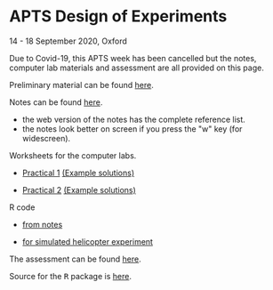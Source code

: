 # APTS Design of Experiments

14 - 18 September 2020, Oxford

Due to Covid-19, this APTS week has been cancelled but the notes, computer lab materials and assessment are all provided on this page.

Preliminary material can be found [here](preliminary/doe_preliminary.html).

Notes can be found [here](notes/doe.html).

  - the web version of the notes has the complete reference list.
  - the notes look better on screen if you press the "w" key (for widescreen).

Worksheets for the computer labs.

  - [Practical 1](practicals/doe_practical1.html) [(Example solutions)](practicals/doe_practical_solution1.html)
  
  - [Practical 2](practicals/doe_practical2.html) [(Example solutions)](practicals/doe_practical_solution2.html)
  
R code
  - [from notes](R/notes.R)
  
  - [for simulated helicopter experiment](R/helicopter.R) 

The assessment can be found [here](assessment/doe_assessment.html).

Source for the <tt>R</tt> package is [here](https://github.com/statsdavew/apts.doe).
